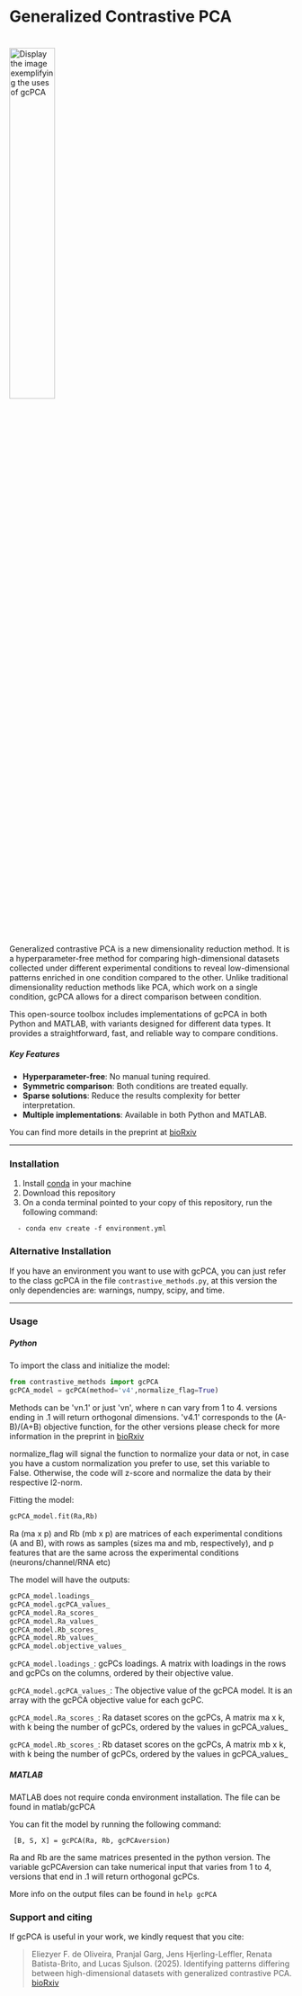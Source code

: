 # Generalized Contrastive PCA

<picture>
  <source media="(prefers-color-scheme: light)" srcset="./docs/images/gcpca_LIGHT.svg"  width="40%" title="gcpca" alt="gcpca" align="right" vspace = "20">
  <source media="(prefers-color-scheme: dark)" srcset="./docs/images/gcpca_DARK.svg" width="40%" title="gcpca" alt="gcpca" align="right" vspace = "20">
  <img alt="Display the image exemplifying the uses of gcPCA" width="90%" title="gcPCA" alt="gcpca" align="center" vspace = "20">
</picture>

Generalized contrastive PCA is a new dimensionality reduction method. It is a hyperparameter-free method for comparing high-dimensional datasets collected under different experimental conditions to reveal low-dimensional patterns enriched in one condition compared to the other. Unlike traditional dimensionality reduction methods like PCA, which work on a single condition, gcPCA allows for a direct comparison between condition.

This open-source toolbox includes implementations of gcPCA in both Python and MATLAB, with variants designed for different data types. It provides a straightforward, fast, and reliable way to compare conditions.

##### Key Features
- **Hyperparameter-free**: No manual tuning required.
- **Symmetric comparison**: Both conditions are treated equally.
- **Sparse solutions**: Reduce the results complexity for better interpretation.
- **Multiple implementations**: Available in both Python and MATLAB.

You can find more details in the preprint at [bioRxiv](https://doi.org/10.1101/2024.08.08.607264)

 
--------------------------------------------------------------------------------
### Installation

1. Install [conda](https://docs.conda.io/projects/conda/en/stable/user-guide/install/download.html) in your machine
2. Download this repository
3. On a conda terminal pointed to your copy of this repository, run the following command:
```
  - conda env create -f environment.yml
```

### Alternative Installation

If you have an environment you want to use with gcPCA, you can just refer to the class gcPCA in the file `contrastive_methods.py`, at this version the only dependencies are: warnings, numpy, scipy, and time.

--------------------------------------------------------------------------------
### Usage

##### Python
To import the class and initialize the model:

```python
from contrastive_methods import gcPCA
gcPCA_model = gcPCA(method='v4',normalize_flag=True)
```

Methods can be 'vn.1' or just 'vn', where n can vary from 1 to 4. versions ending
in .1 will return orthogonal dimensions. 'v4.1' corresponds to the (A-B)/(A+B)
objective function, for the other versions please check for more information in the preprint in [bioRxiv](https://doi.org/10.1101/2024.08.08.607264)

normalize_flag will signal the function to normalize your data or not, in case
you have a custom normalization you prefer to use, set this variable to False.
Otherwise, the code will z-score and normalize the data by their respective l2-norm.

Fitting the model:
```python
gcPCA_model.fit(Ra,Rb)
```
Ra (ma x p) and Rb (mb x p) are matrices of each experimental conditions (A and B),
with rows as samples (sizes ma and mb, respectively), and p features that are the
same across the experimental conditions (neurons/channel/RNA etc)

The model will have the outputs:
```python
gcPCA_model.loadings_
gcPCA_model.gcPCA_values_
gcPCA_model.Ra_scores_
gcPCA_model.Ra_values_
gcPCA_model.Rb_scores_
gcPCA_model.Rb_values_
gcPCA_model.objective_values_
```

`gcPCA_model.loadings_`: gcPCs loadings. A matrix with loadings in the rows and
 gcPCs on the columns, ordered by their objective value.

`gcPCA_model.gcPCA_values_`: The objective value of the gcPCA model. It is an
array with the gcPCA objective value for each gcPC.

`gcPCA_model.Ra_scores_`: Ra dataset scores on the gcPCs, A matrix ma x k, with k
being the number of gcPCs, ordered by the values in gcPCA_values_

`gcPCA_model.Rb_scores_`: Rb dataset scores on the gcPCs, A matrix mb x k, with k
being the number of gcPCs, ordered by the values in gcPCA_values_

##### MATLAB

MATLAB does not require conda environment installation.
The file can be found in matlab/gcPCA

You can fit the model by running the following command:
```
 [B, S, X] = gcPCA(Ra, Rb, gcPCAversion)
```

Ra and Rb are the same matrices presented in the python version. The variable
gcPCAversion can take numerical input that varies from 1 to 4, versions that end
in .1 will return orthogonal gcPCs.

More info on the output files can be found in `help gcPCA`

### Support and citing
If gcPCA is useful in your work, we kindly request that you cite:

>  Eliezyer F. de Oliveira, Pranjal Garg, Jens Hjerling-Leffler, Renata Batista-Brito, and Lucas Sjulson. (2025). Identifying patterns differing between high-dimensional datasets with generalized contrastive PCA. [bioRxiv](https://doi.org/10.1101/2024.08.08.607264 )
